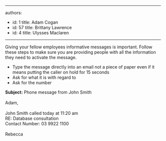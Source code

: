 

---
authors:
  - id: 1
    title: Adam Cogan
  - id: 57
    title: Brittany Lawrence
  - id: 4
    title: Ulysses Maclaren
---




<span class='intro'> <p>Giving your fellow employees informative messages is important. Follow these steps to make sure you are providing people with all the information they need to activate the message.&#160;<br></p><ul><li>Type the message directly into an email not a piece of paper even if it means putting the caller on hold for 15 seconds</li><li>Ask for what it is with regard to<br></li><li>Ask for the number<br></li></ul> </span>

<p class="ssw15-rteElement-GreyBox"><b> Subject&#58;</b> Phone message from John Smith<br><br>Adam,<br>​<br>John Smith called today at 11&#58;20 am&#160;<br>RE&#58; Database consultation<br>Contact Number&#58; 03 9922 1100<br><br>Rebecca</p><p>​<br></p>


